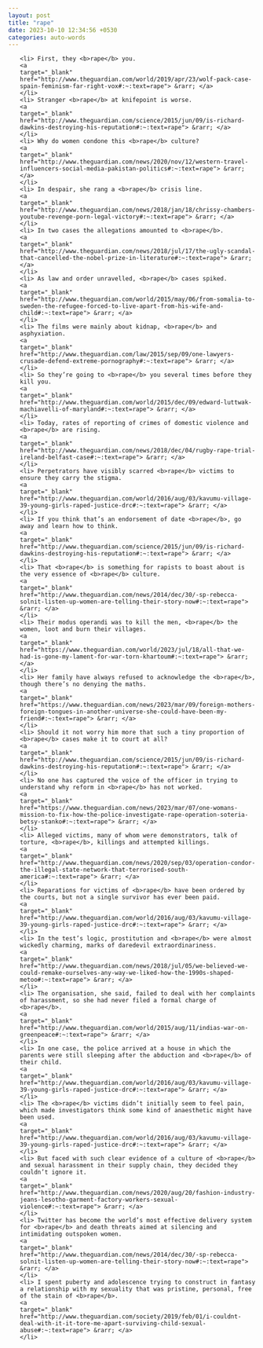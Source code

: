 ```yaml
---
layout: post
title: "rape"
date: 2023-10-10 12:34:56 +0530
categories: auto-words
---
```

<ol>

    <li> First, they <b>rape</b> you.
    <a 
    target="_blank" 
    href="http://www.theguardian.com/world/2019/apr/23/wolf-pack-case-spain-feminism-far-right-vox#:~:text=rape"> &rarr; </a>
    </li>
    <li> Stranger <b>rape</b> at knifepoint is worse.
    <a 
    target="_blank" 
    href="http://www.theguardian.com/science/2015/jun/09/is-richard-dawkins-destroying-his-reputation#:~:text=rape"> &rarr; </a>
    </li>
    <li> Why do women condone this <b>rape</b> culture?
    <a 
    target="_blank" 
    href="http://www.theguardian.com/news/2020/nov/12/western-travel-influencers-social-media-pakistan-politics#:~:text=rape"> &rarr; </a>
    </li>
    <li> In despair, she rang a <b>rape</b> crisis line.
    <a 
    target="_blank" 
    href="http://www.theguardian.com/news/2018/jan/18/chrissy-chambers-youtube-revenge-porn-legal-victory#:~:text=rape"> &rarr; </a>
    </li>
    <li> In two cases the allegations amounted to <b>rape</b>.
    <a 
    target="_blank" 
    href="http://www.theguardian.com/news/2018/jul/17/the-ugly-scandal-that-cancelled-the-nobel-prize-in-literature#:~:text=rape"> &rarr; </a>
    </li>
    <li> As law and order unravelled, <b>rape</b> cases spiked.
    <a 
    target="_blank" 
    href="http://www.theguardian.com/world/2015/may/06/from-somalia-to-sweden-the-refugee-forced-to-live-apart-from-his-wife-and-child#:~:text=rape"> &rarr; </a>
    </li>
    <li> The films were mainly about kidnap, <b>rape</b> and asphyxiation.
    <a 
    target="_blank" 
    href="http://www.theguardian.com/law/2015/sep/09/one-lawyers-crusade-defend-extreme-pornography#:~:text=rape"> &rarr; </a>
    </li>
    <li> So they’re going to <b>rape</b> you several times before they kill you.
    <a 
    target="_blank" 
    href="http://www.theguardian.com/world/2015/dec/09/edward-luttwak-machiavelli-of-maryland#:~:text=rape"> &rarr; </a>
    </li>
    <li> Today, rates of reporting of crimes of domestic violence and <b>rape</b> are rising.
    <a 
    target="_blank" 
    href="http://www.theguardian.com/news/2018/dec/04/rugby-rape-trial-ireland-belfast-case#:~:text=rape"> &rarr; </a>
    </li>
    <li> Perpetrators have visibly scarred <b>rape</b> victims to ensure they carry the stigma.
    <a 
    target="_blank" 
    href="http://www.theguardian.com/world/2016/aug/03/kavumu-village-39-young-girls-raped-justice-drc#:~:text=rape"> &rarr; </a>
    </li>
    <li> If you think that’s an endorsement of date <b>rape</b>, go away and learn how to think.
    <a 
    target="_blank" 
    href="http://www.theguardian.com/science/2015/jun/09/is-richard-dawkins-destroying-his-reputation#:~:text=rape"> &rarr; </a>
    </li>
    <li> That <b>rape</b> is something for rapists to boast about is the very essence of <b>rape</b> culture.
    <a 
    target="_blank" 
    href="http://www.theguardian.com/news/2014/dec/30/-sp-rebecca-solnit-listen-up-women-are-telling-their-story-now#:~:text=rape"> &rarr; </a>
    </li>
    <li> Their modus operandi was to kill the men, <b>rape</b> the women, loot and burn their villages.
    <a 
    target="_blank" 
    href="https://www.theguardian.com/world/2023/jul/18/all-that-we-had-is-gone-my-lament-for-war-torn-khartoum#:~:text=rape"> &rarr; </a>
    </li>
    <li> Her family have always refused to acknowledge the <b>rape</b>, though there’s no denying the maths.
    <a 
    target="_blank" 
    href="https://www.theguardian.com/news/2023/mar/09/foreign-mothers-foreign-tongues-in-another-universe-she-could-have-been-my-friend#:~:text=rape"> &rarr; </a>
    </li>
    <li> Should it not worry him more that such a tiny proportion of <b>rape</b> cases make it to court at all?
    <a 
    target="_blank" 
    href="http://www.theguardian.com/science/2015/jun/09/is-richard-dawkins-destroying-his-reputation#:~:text=rape"> &rarr; </a>
    </li>
    <li> No one has captured the voice of the officer in trying to understand why reform in <b>rape</b> has not worked.
    <a 
    target="_blank" 
    href="https://www.theguardian.com/news/2023/mar/07/one-womans-mission-to-fix-how-the-police-investigate-rape-operation-soteria-betsy-stanko#:~:text=rape"> &rarr; </a>
    </li>
    <li> Alleged victims, many of whom were demonstrators, talk of torture, <b>rape</b>, killings and attempted killings.
    <a 
    target="_blank" 
    href="http://www.theguardian.com/news/2020/sep/03/operation-condor-the-illegal-state-network-that-terrorised-south-america#:~:text=rape"> &rarr; </a>
    </li>
    <li> Reparations for victims of <b>rape</b> have been ordered by the courts, but not a single survivor has ever been paid.
    <a 
    target="_blank" 
    href="http://www.theguardian.com/world/2016/aug/03/kavumu-village-39-young-girls-raped-justice-drc#:~:text=rape"> &rarr; </a>
    </li>
    <li> In the test’s logic, prostitution and <b>rape</b> were almost wickedly charming, marks of daredevil extraordinariness.
    <a 
    target="_blank" 
    href="http://www.theguardian.com/news/2018/jul/05/we-believed-we-could-remake-ourselves-any-way-we-liked-how-the-1990s-shaped-metoo#:~:text=rape"> &rarr; </a>
    </li>
    <li> The organisation, she said, failed to deal with her complaints of harassment, so she had never filed a formal charge of <b>rape</b>.
    <a 
    target="_blank" 
    href="http://www.theguardian.com/world/2015/aug/11/indias-war-on-greenpeace#:~:text=rape"> &rarr; </a>
    </li>
    <li> In one case, the police arrived at a house in which the parents were still sleeping after the abduction and <b>rape</b> of their child.
    <a 
    target="_blank" 
    href="http://www.theguardian.com/world/2016/aug/03/kavumu-village-39-young-girls-raped-justice-drc#:~:text=rape"> &rarr; </a>
    </li>
    <li> The <b>rape</b> victims didn’t initially seem to feel pain, which made investigators think some kind of anaesthetic might have been used.
    <a 
    target="_blank" 
    href="http://www.theguardian.com/world/2016/aug/03/kavumu-village-39-young-girls-raped-justice-drc#:~:text=rape"> &rarr; </a>
    </li>
    <li> But faced with such clear evidence of a culture of <b>rape</b> and sexual harassment in their supply chain, they decided they couldn’t ignore it.
    <a 
    target="_blank" 
    href="http://www.theguardian.com/news/2020/aug/20/fashion-industry-jeans-lesotho-garment-factory-workers-sexual-violence#:~:text=rape"> &rarr; </a>
    </li>
    <li> Twitter has become the world’s most effective delivery system for <b>rape</b> and death threats aimed at silencing and intimidating outspoken women.
    <a 
    target="_blank" 
    href="http://www.theguardian.com/news/2014/dec/30/-sp-rebecca-solnit-listen-up-women-are-telling-their-story-now#:~:text=rape"> &rarr; </a>
    </li>
    <li> I spent puberty and adolescence trying to construct in fantasy a relationship with my sexuality that was pristine, personal, free of the stain of <b>rape</b>.
    <a 
    target="_blank" 
    href="http://www.theguardian.com/society/2019/feb/01/i-couldnt-deal-with-it-it-tore-me-apart-surviving-child-sexual-abuse#:~:text=rape"> &rarr; </a>
    </li>